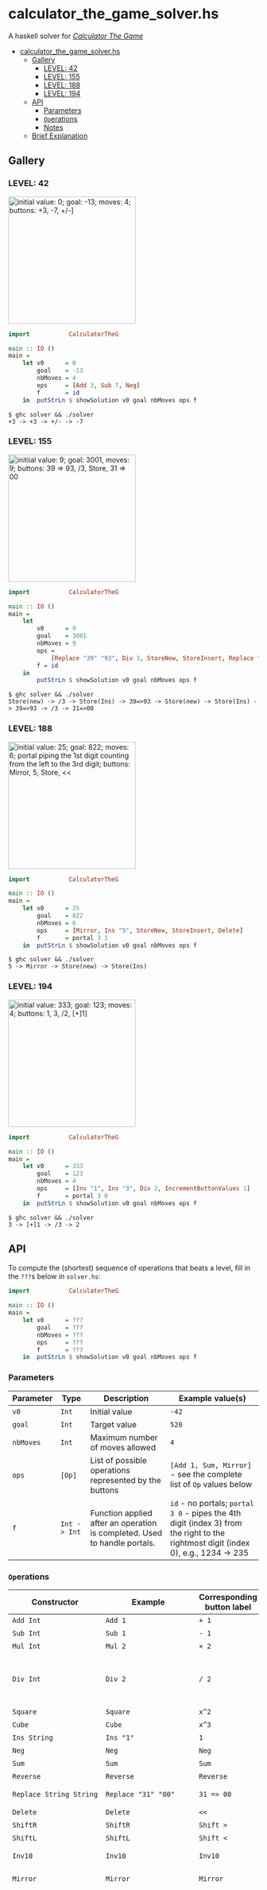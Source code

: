 # calculator_the_game_solver.hs

A haskell solver for [*Calculator The Game*](https://apps.apple.com/us/app/calculator-the-game/id1243055750)

- [calculator_the_game_solver.hs](#calculator_the_game_solverhs)
  - [Gallery](#gallery)
    - [LEVEL: 42](#level-42)
    - [LEVEL: 155](#level-155)
    - [LEVEL: 188](#level-188)
    - [LEVEL: 194](#level-194)
  - [API](#api)
    - [Parameters](#parameters)
    - [`Op`erations](#operations)
    - [Notes](#notes)
  - [Brief Explanation](#brief-explanation)

## Gallery

### LEVEL: 42

<img
    alt="initial value: 0; goal: -13; moves: 4; buttons: +3, -7, +/-]"
    src="gallery_assets/lvl_42.PNG"
    width="256"
/>

```hs
import           CalculatorTheG

main :: IO ()
main =
    let v0      = 0
        goal    = -13
        nbMoves = 4
        ops     = [Add 3, Sub 7, Neg]
        f       = id
    in  putStrLn $ showSolution v0 goal nbMoves ops f
```

```console
$ ghc solver && ./solver
+3 -> +3 -> +/- -> -7
```

### LEVEL: 155

<img
    alt="initiial value: 9; goal: 3001, moves: 9; buttons: 39 => 93, /3, Store, 31 => 00"
    src="gallery_assets/lvl_155.PNG"
    width="256"
/>

```hs
import           CalculatorTheG

main :: IO ()
main =
    let
        v0      = 9
        goal    = 3001
        nbMoves = 9
        ops =
            [Replace "39" "93", Div 3, StoreNew, StoreInsert, Replace "31" "00"]
        f = id
    in
        putStrLn $ showSolution v0 goal nbMoves ops f
```

```console
$ ghc solver && ./solver
Store(new) -> /3 -> Store(Ins) -> 39=>93 -> Store(new) -> Store(Ins) -> 39=>93 -> /3 -> 31=>00
```

### LEVEL: 188

<img
    alt="initial value: 25; goal: 822; moves: 6; portal piping the 1st digit counting from the left to the 3rd digit; buttons: Mirror, 5, Store, <<"
    src="gallery_assets/lvl_188.PNG"
    width="256"
/>

```hs
import           CalculatorTheG

main :: IO ()
main =
    let v0      = 25
        goal    = 822
        nbMoves = 6
        ops     = [Mirror, Ins "5", StoreNew, StoreInsert, Delete]
        f       = portal 3 1
    in  putStrLn $ showSolution v0 goal nbMoves ops f
```

```console
$ ghc solver && ./solver
5 -> Mirror -> Store(new) -> Store(Ins)
```

### LEVEL: 194

<img
    alt="initial value: 333; goal: 123; moves: 4; buttons: 1, 3, /2, [+]1]"
    src="gallery_assets/lvl_194.PNG"
    width="256"
/>

```hs
import           CalculatorTheG

main :: IO ()
main =
    let v0      = 333
        goal    = 123
        nbMoves = 4
        ops     = [Ins "1", Ins "3", Div 2, IncrementButtonValues 1]
        f       = portal 3 0
    in  putStrLn $ showSolution v0 goal nbMoves ops f
```

```console
$ ghc solver && ./solver
3 -> [+]1 -> /3 -> 2
```

## API

To compute the (shortest) sequence of operations that beats a level, fill in the `???`s below in `solver.hs`:

```hs
import           CalculatorTheG

main :: IO ()
main =
    let v0      = ???
        goal    = ???
        nbMoves = ???
        ops     = ???
        f       = ???
    in  putStrLn $ showSolution v0 goal nbMoves ops f

```

### Parameters

| Parameter | Type         | Description                                                               | Example value(s)                                                                                                                   |
| --------- | ------------ | ------------------------------------------------------------------------- | ---------------------------------------------------------------------------------------------------------------------------------- |
| `v0`      | `Int`        | Initial value                                                             | `-42`                                                                                                                              |
| `goal`    | `Int`        | Target value                                                              | `520`                                                                                                                              |
| `nbMoves` | `Int`        | Maximum number of moves allowed                                           | `4`                                                                                                                                |
| `ops`     | `[Op]`       | List of possible operations represented by the buttons                    | `[Add 1, Sum, Mirror]` - see the complete list of `Op` values below                                                                |
| `f`       | `Int -> Int` | Function applied after an operation is completed. Used to handle portals. | `id` - no portals; `portal 3 0` - pipes the 4th digit (index 3) from the right to the rightmost digit (index 0), e.g., 1234 -> 235 |

### `Op`erations

| Constructor                 | Example                   | Corresponding button label                     | Effect of said button                                                                                                                                 |
| --------------------------- | ------------------------- | ---------------------------------------------- | ----------------------------------------------------------------------------------------------------------------------------------------------------- |
| `Add Int`                   | `Add 1`                   | `+ 1`                                          | 6 -> 7                                                                                                                                                |
| `Sub Int`                   | `Sub 1`                   | `- 1`                                          | 44 -> 43                                                                                                                                              |
| `Mul Int`                   | `Mul 2`                   | `× 2`                                          | 32 -> 64                                                                                                                                              |
| `Div Int`                   | `Div 2`                   | `/ 2`                                          | 20 -> 10 (only if the division yields an integer)                                                                                                     |
| `Square`                    | `Square`                  | `x^2`                                          | -2 -> 4                                                                                                                                               |
| `Cube`                      | `Cube`                    | `x^3`                                          | -3 -> -81                                                                                                                                             |
| `Ins String`                | `Ins "1"`                 | `1`                                            | 7 -> 71                                                                                                                                               |
| `Neg`                       | `Neg`                     | `Neg`                                          | 1 -> -1                                                                                                                                               |
| `Sum`                       | `Sum`                     | `Sum`                                          | 123 -> 6                                                                                                                                              |
| `Reverse`                   | `Reverse`                 | `Reverse`                                      | 69 -> 96                                                                                                                                              |
| `Replace String String`     | `Replace "31" "00"`       | `31 => 00`                                     | 3311 -> 3001                                                                                                                                          |
| `Delete`                    | `Delete`                  | `<<`                                           | 31 -> 3                                                                                                                                               |
| `ShiftR`                    | `ShiftR`                  | `Shift >`                                      | 125 -> 512                                                                                                                                            |
| `ShiftL`                    | `ShiftL`                  | `Shift <`                                      | 125 -> 251                                                                                                                                            |
| `Inv10`                     | `Inv10`                   | `Inv10`                                        | 12590 -> 98510                                                                                                                                        |
| `Mirror`                    | `Mirror`                  | `Mirror`                                       | 123 -> 123321                                                                                                                                         |
| `StoreNew`                  | `StoreNew`                | `Store` (long press)                           | 99 -> 99 and the number 99 is stored, allowing you to insert the number 99 by pressing the store button (only if the number to be stored is positive) |
| `StoreInsert`               | `StoreInsert`             | 99 (after storing this number with `StoreNew`) | 6 -> 699                                                                                                                                              |
| `IncrementButtonValues Int` | `IncrementButtonValues 1` | `[+] 1`                                        | 16 -> 16, but the values of other buttons are incremented by 1; e.g., `Add 1` -> `Add 2`                                                              |

### Notes

- `[+] 1` interacts with `Add`, `Sub`, `Mul`, `Div`, `Ins`(, `StoreInsert` and `Replace`).

- `Insert` and `Replace` only take string representations of non-negative integers as argument(s).

## Brief Explanation

How does the code find a solution?

Well, using brute force:
we attempt to apply each operation for each of the current values.
That is, unless doing so gives us back a value that we have already encountered, in which case we will stop to avoid turning in circles.
We then repeat this step with the freshly generated values, until we find the solution or the maximum number of steps allowed is reached.
In the latter situation, an exception will be thrown.

Further optimisations are possible, of course, but somewhat unnecessary, as the current program is capable of finding the solutions to the problems in the original game in a split second.
